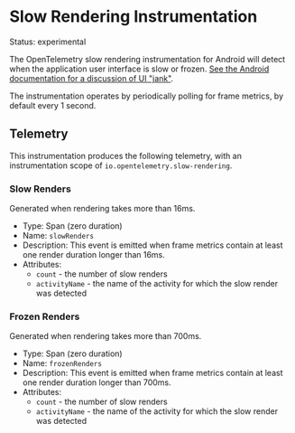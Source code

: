 
# Slow Rendering Instrumentation

Status: experimental

The OpenTelemetry slow rendering instrumentation for Android will detect when
the application user interface is slow or frozen.
[See the Android documentation for a discussion of UI "jank"](https://developer.android.com/studio/profile/jank-detection).

The instrumentation operates by periodically polling for frame metrics, by default
every 1 second.

## Telemetry

This instrumentation produces the following telemetry, with an instrumentation
scope of `io.opentelemetry.slow-rendering`.

### Slow Renders

Generated when rendering takes more than 16ms.

* Type: Span (zero duration)
* Name: `slowRenders`
* Description: This event is emitted when frame metrics contain at least
  one render duration longer than 16ms.
* Attributes:
  * `count` - the number of slow renders
  * `activityName` - the name of the activity for which the slow render was detected

### Frozen Renders

Generated when rendering takes more than 700ms.

* Type: Span (zero duration)
* Name: `frozenRenders`
* Description: This event is emitted when frame metrics contain at least
  one render duration longer than 700ms.
* Attributes:
    * `count` - the number of slow renders
    * `activityName` - the name of the activity for which the slow render was detected
